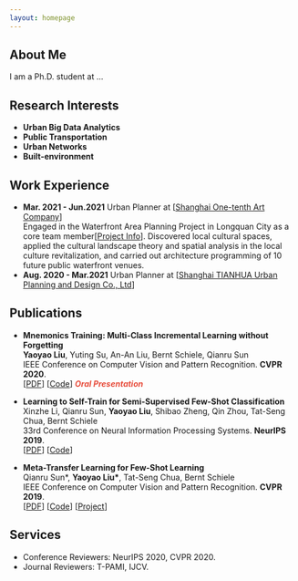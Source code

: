 ```yaml
---
layout: homepage
---
```


## About Me

I am a Ph.D. student at ...

## Research Interests

- **Urban Big Data Analytics** 
- **Public Transportation**
- **Urban Networks**
- **Built-environment**

## Work Experience

- **Mar. 2021 - Jun.2021** Urban Planner at [[Shanghai One-tenth Art Company](https://www.onetenth.cn/en/home/)]
  <br>
  Engaged in the Waterfront Area Planning Project in Longquan City as a core team member[[Project Info](https://www.onetenth.cn/en/cities/p_f992b662a4c3d36c3a92f7c7bd14cbd2)]. Discovered local cultural spaces, applied the cultural landscape theory and spatial analysis in the local culture revitalization, and carried out architecture programming of 10 future public waterfront venues.
- **Aug. 2020 - Mar.2021** Urban Planner at [[Shanghai TIANHUA Urban Planning and Design Co., Ltd](https://www.thape.com/?locale=en)]
  <br>

## Publications

- **Mnemonics Training: Multi-Class Incremental Learning without Forgetting**
  <br>
  **Yaoyao Liu**, Yuting Su, An-An Liu, Bernt Schiele, Qianru Sun
  <br>
  IEEE Conference on Computer Vision and Pattern Recognition. **CVPR 2020**.
  <br>
  [[PDF](https://arxiv.org/pdf/2002.10211.pdf)] [[Code](https://github.com/yaoyao-liu/mnemonics)] <strong><i style="color:#e74d3c">Oral Presentation</i></strong>

- **Learning to Self-Train for Semi-Supervised Few-Shot Classification**
  <br>
  Xinzhe Li, Qianru Sun, **Yaoyao Liu**, Shibao Zheng, Qin Zhou, Tat-Seng Chua, Bernt Schiele
  <br>
  33rd Conference on Neural Information Processing Systems. **NeurIPS 2019**.
  <br>
  [[PDF](http://papers.nips.cc/paper/9216-learning-to-self-train-for-semi-supervised-few-shot-classification.pdf)] [[Code](https://github.com/xinzheli1217/learning-to-self-train)]

- **Meta-Transfer Learning for Few-Shot Learning**
  <br>
  Qianru Sun\*, **Yaoyao Liu\***, Tat-Seng Chua, Bernt Schiele
  <br>
  IEEE Conference on Computer Vision and Pattern Recognition. **CVPR 2019**.
  <br>
  [[PDF](http://openaccess.thecvf.com/content_CVPR_2019/papers/Sun_Meta-Transfer_Learning_for_Few-Shot_Learning_CVPR_2019_paper.pdf)] [[Code](https://github.com/yaoyao-liu/meta-transfer-learning)] [[Project](https://mtl.yyliu.net/)]

## Services

- Conference Reviewers: NeurIPS 2020, CVPR 2020.
- Journal Reviewers: T-PAMI, IJCV.
